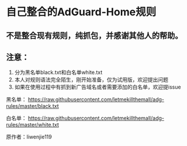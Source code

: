 
自己整合的AdGuard-Home规则
=

不是整合现有规则，纯抓包，并感谢其他人的帮助。
-
注意：
-
1. 分为黑名单black.txt和白名单white.txt
2. 本人对规则语法完全陌生，刚开始准备，仅为试用版，欢迎提出问题
3. 如果在使用过程中有抓到新广告域名或者需要添加的白名单，欢迎提issue

黑名单： https://raw.githubusercontent.com/letmekillthemall/adg-rules/master/black.txt

白名单： https://raw.githubusercontent.com/letmekillthemall/adg-rules/master/white.txt


原作者：liwenjie119
